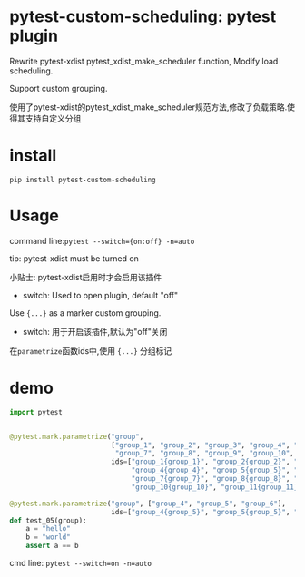 pytest-custom-scheduling: pytest plugin
==============

Rewrite pytest-xdist pytest_xdist_make_scheduler function, Modify load scheduling.

Support custom grouping.

使用了pytest-xdist的pytest_xdist_make_scheduler规范方法,修改了负载策略.使得其支持自定义分组


install
=====

`pip install pytest-custom-scheduling`

Usage
=====

command line:`pytest --switch={on:off} -n=auto`

tip: pytest-xdist must be turned on

小贴士: pytest-xdist启用时才会启用该插件

- switch: Used to open plugin, default "off"

Use `{...}` as a marker custom grouping.

- switch: 用于开启该插件,默认为"off"关闭

在`parametrize`函数ids中,使用 `{...}` 分组标记


demo
=====

```python
import pytest


@pytest.mark.parametrize("group", 
                         ["group_1", "group_2", "group_3", "group_4", "group_5", "group_6", 
                          "group_7", "group_8", "group_9", "group_10", "group_11", "group_12"], 
                         ids=["group_1{group_1}", "group_2{group_2}", "group_3{group_3}", 
                              "group_4{group_4}", "group_5{group_5}", "group_6{group_6}", 
                              "group_7{group_7}", "group_8{group_8}", "group_9{group_9}", 
                              "group_10{group_10}", "group_11{group_11}", "group_12{group_12}"])

@pytest.mark.parametrize("group", ["group_4", "group_5", "group_6"], 
                         ids=["group_4{group_5}", "group_5{group_5}", "group_6{group_5}"])
def test_05(group):
    a = "hello"
    b = "world"
    assert a == b
```

cmd line: `pytest --switch=on -n=auto`